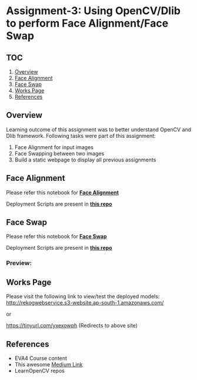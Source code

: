 # Assignment-3: Using OpenCV/Dlib to perform Face Alignment/Face Swap

## TOC

1. [Overview](#overview)
2. [Face Alignment](#face-alignment)
3. [Face Swap](#face-swap)
4. [Works Page](#works-page)
5. [References](#references)

## Overview

Learning outcome of this assignment was to better understand OpenCV and Dlib framework. Following tasks were part of this assignment:

1. Face Alignment for input images
2. Face Swapping between two images
3. Build a static webpage to display all previous assignments

## Face Alignment

Please refer this notebook for **[Face Alignment](https://github.com/rajy4683/EVA4P2/blob/master/S3-FaceAlignSwap/P2S3_FaceAlignment.ipynb)**

Deployment Scripts are present in **[this repo](https://github.com/rajy4683/EVA4P2/tree/master/S3-FaceAlignSwap/s3-facealign)**

## Face Swap

Please refer this notebook for **[Face Swap](https://github.com/rajy4683/EVA4P2/blob/master/S3-FaceAlignSwap/P2S3_FaceSwap.ipynb)**

Deployment Scripts are present in **[this repo](https://github.com/rajy4683/EVA4P2/tree/master/S3-FaceAlignSwap/s3-faceswap)**

### Preview:



## Works Page

Please visit the following link to view/test the deployed models:
http://rekogwebservice.s3-website.ap-south-1.amazonaws.com/

or

https://tinyurl.com/yxexowph (Redirects to above site)


## References

- EVA4 Course content
- This awesome [Medium Link](https://towardsdatascience.com/scaling-machine-learning-from-zero-to-hero-d63796442526)
- LearnOpenCV repos
